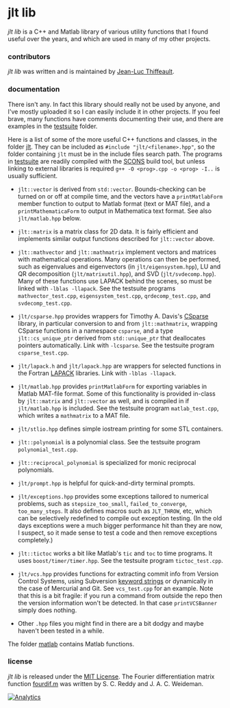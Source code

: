 # jlt lib

*jlt lib* is a C++ and Matlab library of various utility functions that I found useful over the years, and which are used in many of my other projects.

### contributors

*jlt lib* was written and is maintained by [Jean-Luc Thiffeault][1].

### documentation

There isn't any.  In fact this library should really not be used by anyone, and I've mostly uploaded it so I can easily include it in other projects.  If you feel brave, many functions have comments documenting their use, and there are examples in the [testsuite][2] folder.

Here is a list of some of the more useful C++ functions and classes, in the folder [jlt][3].  They can be included as `#include "jlt/<filename>.hpp"`, so the folder containing `jlt` must be in the include files search path.  The programs in [testsuite][2] are readily compiled with the [SCONS][4] build tool, but unless linking to external libraries is required `g++ -O <prog>.cpp -o <prog> -I..` is usually sufficient.

* `jlt::vector` is derived from `std::vector`.  Bounds-checking can be turned on or off at compile time, and the vectors have a `printMatlabForm` member function to output to Matlab format (text or MAT file), and a `printMathematicaForm` to output in Mathematica text format.  See also `jlt/matlab.hpp` below.

* `jlt::matrix` is a matrix class for 2D data.  It is fairly efficient and implements similar output functions described for `jlt::vector` above.

* `jlt::mathvector` and `jlt::mathmatrix` implement vectors and matrices with mathematical operations.  Many operations can then be performed, such as eigenvalues and eigenvectors (in `jlt/eigensystem.hpp`), LU and QR decomposition (`jlt/matrixutil.hpp`), and SVD (`jlt/svdecomp.hpp`).  Many of these functions use LAPACK behind the scenes, so must be linked with `-lblas -llapack`.  See the testsuite programs `mathvector_test.cpp`, `eigensystem_test.cpp`, `qrdecomp_test.cpp`, and `svdecomp_test.cpp`.

* `jlt/csparse.hpp` provides wrappers for Timothy A. Davis's [CSparse][5] library, in particular conversion to and from `jlt::mathmatrix`, wrapping CSparse functions in a namespace `csparse`, and a type `jlt::cs_unique_ptr` derived from `std::unique_ptr` that deallocates pointers automatically.  Link with `-lcsparse`.  See the testsuite program `csparse_test.cpp`.

* `jlt/lapack.h` and `jlt/lapack.hpp` are wrappers for selected functions in the Fortran [LAPACK][6] libraries.  Link with `-lblas -llapack`.
* `jlt/matlab.hpp` provides `printMatlabForm` for exporting variables in Matlab MAT-file format.  Some of this functionality is provided in-class by `jlt::matrix` and `jlt::vector` as well, and is compiled in if `jlt/matlab.hpp` is included.  See the testsuite program `matlab_test.cpp`, which writes a `mathmatrix` to a MAT file.

* `jlt/stlio.hpp` defines simple iostream printing for some STL containers.

* `jlt::polynomial` is a polynomial class.  See the testsuite program `polynomial_test.cpp`.

* `jlt::reciprocal_polynomial` is specialized for monic reciprocal polynomials.

* `jlt/prompt.hpp` is helpful for quick-and-dirty terminal prompts.

* `jlt/exceptions.hpp` provides some exceptions tailored to numerical problems, such as `stepsize_too_small`, `failed_to_converge`, `too_many_steps`.  It also defines macros such as `JLT_THROW`, etc, which can be selectively redefined to compile out exception testing.  (In the old days exceptions were a much bigger performance hit than they are now, I suspect, so it made sense to test a code and then remove exceptions completely.)

* `jlt::tictoc` works a bit like Matlab's `tic` and `toc` to time programs.  It uses `boost/timer/timer.hpp`.  See the testsuite program `tictoc_test.cpp`.

* `jlt/vcs.hpp` provides functions for extracting commit info from Version Control Systems, using Subversion [keyword strings][7] or dynamically in the case of Mercurial and Git.  See `vcs_test.cpp` for an example.  Note that this is a bit fragile: if you run a command from outside the repo then the version information won't be detected.  In that case `printVCSBanner` simply does nothing.

* Other `.hpp` files you might find in there are a bit dodgy and maybe haven't been tested in a while.

The folder [matlab][8] contains Matlab functions.

### license

*jlt lib* is released under the [MIT License][9].  The Fourier differentiation matrix function [fourdif.m][10] was written by S. C. Reddy
and J. A. C. Weideman.

[1]: http://www.math.wisc.edu/~jeanluc/
[2]: https://github.com/jeanluct/jlt/tree/master/testsuite
[3]: https://github.com/jeanluct/jlt/tree/master/jlt
[4]: http://www.scons.org
[5]: http://www.suitesparse.com
[6]: http://www.netlib.org/lapack/
[7]: http://svnbook.red-bean.com/en/1.4/svn.advanced.props.special.keywords.html
[8]: https://github.com/jeanluct/jlt/tree/master/matlab
[9]: https://github.com/jeanluct/jlt/raw/master/LICENSE
[10]: http://appliedmaths.sun.ac.za/~weideman/research/differ.html

[![Analytics](https://ga-beacon.appspot.com/UA-58116885-1/jlt/readme)](https://github.com/igrigorik/ga-beacon)
